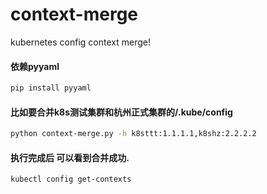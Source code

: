# context-merge
kubernetes config context merge!
#### 依赖pyyaml
```bash
pip install pyyaml
```

#### 比如要合并k8s测试集群和杭州正式集群的/.kube/config

```bash
python context-merge.py -h k8sttt:1.1.1.1,k8shz:2.2.2.2
```
#### 执行完成后 可以看到合并成功.
```bash
kubectl config get-contexts
```
